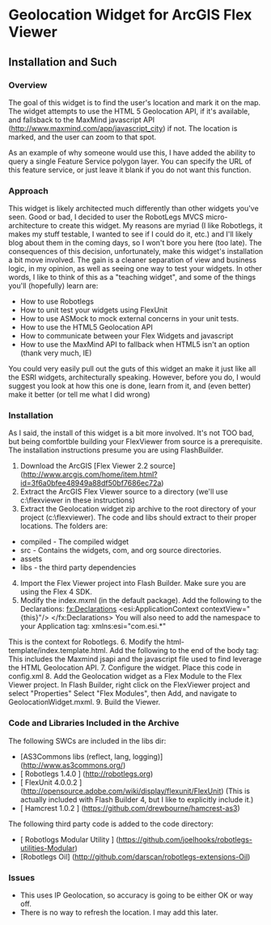 # Geolocation Widget for ArcGIS Flex Viewer #

## Installation and Such ##

### Overview ###
The goal of this widget is to find the user's location and mark it on the map.  The widget attempts to use the HTML 5 Geolocation API, if it's available, and fallsback to the MaxMind javascript API (http://www.maxmind.com/app/javascript_city) if not.  The location is marked, and the user can zoom to that spot.

As an example of why someone would use this, I have added the ability to query a single Feature Service polygon layer.  You can specify the URL of this feature service, or just leave it blank if you do not want this function.  

### Approach ###
This widget is likely architected much differently than other widgets you've seen.  Good or bad, I decided to user the RobotLegs MVCS micro-architecture to create this widget.  My reasons are myriad (I like Robotlegs, it makes my stuff testable, I wanted to see if I could do it, etc.) and I'll likely blog about them in the coming days, so I won't bore you here (too late).  The consequences of this decision, unfortunately, make this widget's installation a bit move involved.  The gain is a cleaner separation of view and business logic, in my opinion, as well as seeing one way to test your widgets.  In other words, I like to think of this as a "teaching widget", and some of the things you'll (hopefully) learn are:

* How to use Robotlegs
* How to unit test your widgets using FlexUnit
* How to use ASMock to mock external concerns in your unit tests.
* How to use the HTML5 Geolocation API
* How to communicate between your Flex Widgets and javascript
* How to use the MaxMind API to fallback when HTML5 isn't an option (thank very much, IE)

You could very easily pull out the guts of this widget an make it just like all the ESRI widgets, architecturally speaking.  However, before you do, I would suggest you look at how this one is done, learn from it, and (even better) make it better (or tell me what I did wrong)

### Installation ###
As I said, the install of this widget is a bit more involved.  It's not TOO bad, but being comfortble building your FlexViewer from source is a prerequisite.  The installation instructions presume you are using FlashBuilder.

1. Download the ArcGIS [Flex Viewer 2.2 source] (http://www.arcgis.com/home/item.html?id=3f6a0bfee48949a88df50bf7686ec72a)
2. Extract the ArcGIS Flex Viewer source to a directory (we'll use c:\flexviewer in these instructions)
3. Extract the Geolocation widget zip archive to the root directory of your project (c:\flexviewer).  The code and libs should extract to their proper locations.  The folders are:
* compiled - The compiled widget
* src - Contains the widgets, com, and org source directories.
* assets 
* libs - the third party dependencies
4. Import the Flex Viewer project into Flash Builder.  Make sure you are using the Flex 4 SDK.
5. Modify the index.mxml (in the default package).  Add the following to the Declarations:
    <fx:Declarations>
        <esi:ApplicationContext contextView="{this}"/>
    </fx:Declarations>
You will also need to add the namespace to your Application tag:
    xmlns:esi="com.esi.*"

This is the context for Robotlegs.
6. Modify the html-template/index.template.html.  Add the following to the end of the body tag:
        <!-- GeoIP lookup from Maxmind.com -->
        <script language="JavaScript" src="http://j.maxmind.com/app/geoip.js"></script>
        <script type="text/javascript" src="geolocation.js"></script>
This includes the Maxmind jsapi and the javascript file used to find leverage the HTML Geolocation API.
7. Configure the widget.  Place this code in config.xml
    <!-- Image from harwen.net Drifting images -->
    <widget label="Geolocation" left="390" top="400"
        icon="assets/images/Network-Update.png" preload="open"
        config="widgets/Geolocation/GeolocationWidget.xml"
        url="widgets/Geolocation/GeolocationWidget.swf"/>
8. Add the Geolocation widget as a Flex Module to the Flex Viewer project.  In Flash Builder, right click on the FlexViewer project and select "Properties"  Select "Flex Modules", then Add, and navigate to GeolocationWidget.mxml.
9. Build the Viewer.

### Code and Libraries Included in the Archive ###
The following SWCs are included in the libs dir:

* [AS3Commons libs (reflect, lang, logging)] (http://www.as3commons.org/) 
* [ Robotlegs 1.4.0 ] (http://robotlegs.org)
* [ FlexUnit 4.0.0.2 ] (http://opensource.adobe.com/wiki/display/flexunit/FlexUnit) (This is actually included with Flash Builder 4, but I like to explicitly include it.)
* [ Hamcrest 1.0.2  ] (https://github.com/drewbourne/hamcrest-as3)

The following third party code is added to the code directory:

* [ Robotlogs Modular Utility ] (https://github.com/joelhooks/robotlegs-utilities-Modular)
* [Robotlegs Oil] (http://github.com/darscan/robotlegs-extensions-Oil)

### Issues ###
* This uses IP Geolocation, so accuracy is going to be either OK or way off.
* There is no way to refresh the location.  I may add this later.









